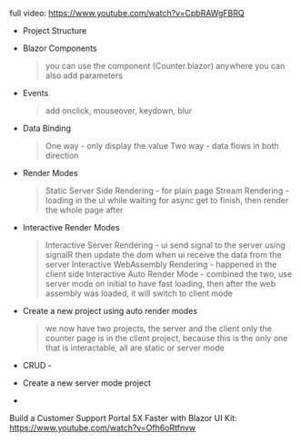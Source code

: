 full video: https://www.youtube.com/watch?v=CpbRAWgFBRQ

- Project Structure
- Blazor Components
    > you can use the component (Counter.blazor) anywhere
    > you can also add parameters
- Events
    > add onclick, mouseover, keydown, blur
- Data Binding
    > One way - only display the value
    > Two way - data flows in both direction
- Render Modes
    > Static Server Side Rendering  - for plain page
    > Stream Rendering  - loading in the ui while waiting for async get to finish, then render the whole page after
- Interactive Render Modes
    > Interactive Server Rendering      - ui send signal to the server using signalR then update the dom when ui receive the data from the server
    > Interactive WebAssembly Rendering - happened in the client side
    > Interactive Auto Render Mode      - combined the two, use server mode on initial to have fast loading, then after the web assembly was loaded, it will switch to client mode

- Create a new project using auto render modes
    > we now have two projects, the server and the client
    > only the counter page is in the client project, because this is the only one that is interactable, all are static or server mode


- CRUD - 
- Create a new server mode project
- 



Build a Customer Support Portal 5X Faster with Blazor UI Kit: https://www.youtube.com/watch?v=Ofh6oRtfnvw